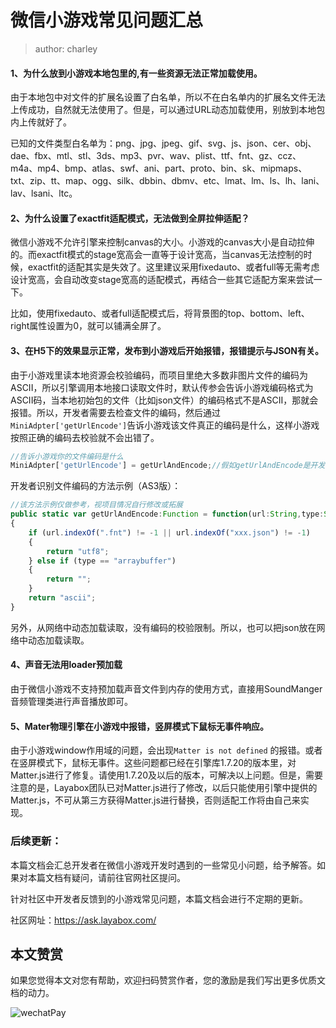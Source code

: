 # 微信小游戏常见问题汇总

> author: charley

#### 1、为什么放到小游戏本地包里的,有一些资源无法正常加载使用。

由于本地包中对文件的扩展名设置了白名单，所以不在白名单内的扩展名文件无法上传成功，自然就无法使用了。但是，可以通过URL动态加载使用，别放到本地包内上传就好了。

已知的文件类型白名单为：png、jpg、jpeg、gif、svg、js、json、cer、obj、dae、fbx、mtl、stl、3ds、mp3、pvr、wav、plist、ttf、fnt、gz、ccz、m4a、mp4、bmp、atlas、swf、ani、part、proto、bin、sk、mipmaps、txt、zip、tt、map、ogg、silk、dbbin、dbmv、etc、lmat、lm、ls、lh、lani、lav、lsani、ltc。



#### 2、为什么设置了exactfit适配模式，无法做到全屏拉伸适配？

微信小游戏不允许引擎来控制canvas的大小。小游戏的canvas大小是自动拉伸的。而exactfit模式的stage宽高会一直等于设计宽高，当canvas无法控制的时候，exactfit的适配其实是失效了。这里建议采用fixedauto、或者full等无需考虑设计宽高，会自动改变stage宽高的适配模式，再结合一些其它适配方案来尝试一下。

比如，使用fixedauto、或者full适配模式后，将背景图的top、bottom、left、right属性设置为0，就可以铺满全屏了。



#### 3、在H5下的效果显示正常，发布到小游戏后开始报错，报错提示与JSON有关。

由于小游戏里读本地资源会校验编码，而项目里绝大多数非图片文件的编码为ASCII，所以引擎调用本地接口读取文件时，默认传参会告诉小游戏编码格式为ASCII码，当本地初始包的文件（比如json文件）的编码格式不是ASCII，那就会报错。所以，开发者需要去检查文件的编码，然后通过`MiniAdpter['getUrlEncode']`告诉小游戏该文件真正的编码是什么，这样小游戏按照正确的编码去校验就不会出错了。

```js
//告诉小游戏你的文件编码是什么
MiniAdpter['getUrlEncode'] = getUrlAndEncode;//假如getUrlAndEncode是开发者识别文件编码的方法
```

开发者识别文件编码的方法示例（AS3版）：

```javascript
//该方法示例仅做参考，视项目情况自行修改或拓展
public static var getUrlAndEncode:Function = function(url:String,type:String):String
{
	if (url.indexOf(".fnt") != -1 || url.indexOf("xxx.json") != -1) 
    {
		return "utf8";
	} else if (type == "arraybuffer") 
    {
		return "";
	}
	return "ascii";
}
```



另外，从网络中动态加载读取，没有编码的校验限制。所以，也可以把json放在网络中动态加载读取。



#### 4、声音无法用loader预加载

由于微信小游戏不支持预加载声音文件到内存的使用方式，直接用SoundManger音频管理类进行声音播放即可。



#### 5、Mater物理引擎在小游戏中报错，竖屏模式下鼠标无事件响应。

由于小游戏window作用域的问题，会出现`Matter is not defined` 的报错。或者在竖屏模式下，鼠标无事件。这些问题都已经在引擎库1.7.20的版本里，对Matter.js进行了修复。请使用1.7.20及以后的版本，可解决以上问题。但是，需要注意的是，Layabox团队已对Matter.js进行了修改，以后只能使用引擎中提供的Matter.js，不可从第三方获得Matter.js进行替换，否则适配工作将由自己来实现。



### 后续更新：

本篇文档会汇总开发者在微信小游戏开发时遇到的一些常见小问题，给予解答。如果对本篇文档有疑问，请前往官网社区提问。

针对社区中开发者反馈到的小游戏常见问题，本篇文档会进行不定期的更新。

社区网址：https://ask.layabox.com/



## 本文赞赏

如果您觉得本文对您有帮助，欢迎扫码赞赏作者，您的激励是我们写出更多优质文档的动力。

![wechatPay](../../../wechatPay.jpg)